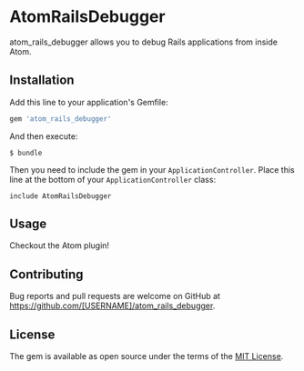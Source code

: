 # AtomRailsDebugger

atom_rails_debugger allows you to debug Rails applications from inside Atom.

## Installation

Add this line to your application's Gemfile:

```ruby
gem 'atom_rails_debugger'
```

And then execute:

    $ bundle

Then you need to include the gem in your `ApplicationController`. Place this line at the bottom of your `ApplicationController` class:

```
include AtomRailsDebugger
```

## Usage

Checkout the Atom plugin!


## Contributing

Bug reports and pull requests are welcome on GitHub at https://github.com/[USERNAME]/atom_rails_debugger.


## License

The gem is available as open source under the terms of the [MIT License](http://opensource.org/licenses/MIT).
